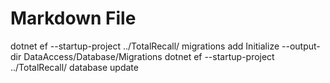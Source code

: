 ﻿# Markdown File

dotnet ef --startup-project ../TotalRecall/ migrations add Initialize --output-dir DataAccess/Database/Migrations
dotnet ef --startup-project ../TotalRecall/ database update